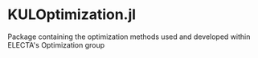 # KULOptimization.jl
Package containing the optimization methods used and developed within ELECTA's Optimization group
